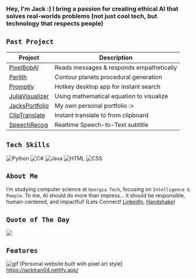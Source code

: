 ### Hey, I'm Jack :) I bring a passion for creating **ethical AI that solves real-worlds problems** (not just cool tech, but technology that respects people)

## `Past Project` 
| Project | Description |
|--------|------------|
| [PixelBobAI](https://github.com/jacktran5665/pixelbobai) | Reads messages & responds empathetically |
| [Perlith](https://github.com/jacktran5665/Perlith-Contour-planets)  | Contour planets procedural generation |
| [Promptly](https://github.com/jacktran5665/PromptlySearch) | Hotkey desktop app for instant search | 
| [JuliaVisualizer](https://github.com/jacktran5665/Julia-set-visualizer) | Using mathematical equation to visualize |
| [JacksPortfolio](https://github.com/jacktran5665/Jack-s-Portfolio)  | My own personal portfolio :> |
| [ClipTranslate](https://github.com/jacktran5665/ClipTranslate) | Instant translate to from clipboard | 
| [SpeechRecog](https://github.com/jacktran5665/SpeechRecog) | Realtime Speech-to-Text subtitle | 

## `Tech Skills`
![Python](https://img.shields.io/badge/Python-3670A0?style=for-the-badge&logo=python&logoColor=white) ![C#](https://img.shields.io/badge/C%23-239120?style=for-the-badge&logo=c-sharp&logoColor=white) ![Java](https://img.shields.io/badge/Java-ED8B00?style=for-the-badge&logo=java&logoColor=white) ![HTML](https://img.shields.io/badge/HTML5-E34F26?style=for-the-badge&logo=html5&logoColor=white) ![CSS](https://img.shields.io/badge/CSS3-1572B6?style=for-the-badge&logo=css3&logoColor=white)

## `About Me`  
I’m studying computer science at `Georgia Tech`, focusing on `Intelligence & People`. To me, AI should do more than impress... it should be responsible, human-centered, and impactful! (Lets Connect! [LinkedIn](https://www.linkedin.com/in/jacktran04/), [Handshake](https://app.joinhandshake.com/profiles/bscdt4))

## `Quote of The Day`
![](https://quotes-github-readme.vercel.app/api?type=horizontal&theme=radical)

## `Features`
![gif](https://github.com/user-attachments/assets/9a652e80-b7c4-4c31-92b0-71348fa3f77a) [Personal website built with pixel art style] https://jacktran04.netlify.app/

